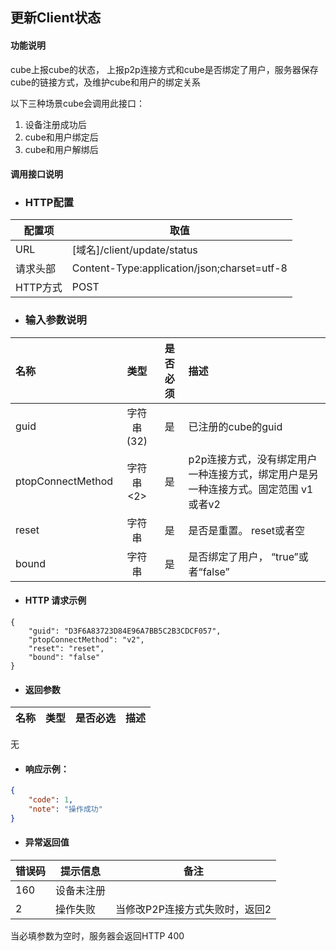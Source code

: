 ## 更新Client状态

#### 功能说明

cube上报cube的状态， 上报p2p连接方式和cube是否绑定了用户，服务器保存cube的链接方式，及维护cube和用户的绑定关系

以下三种场景cube会调用此接口：  
1. 设备注册成功后  
2. cube和用户绑定后  
3. cube和用户解绑后

#### 调用接口说明

* ### HTTP配置

| 配置项 | 取值 |
| --- | --- |
| URL | \[域名\]/client/update/status |
| 请求头部 | Content-Type:application/json;charset=utf-8 |
| HTTP方式 | POST |

* ### 输入参数说明

| 名称 | 类型 | 是否必须 | 描述 |
| :--- | :---: | :---: | :--- |
| guid | 字符串\(32\) | 是 | 已注册的cube的guid |
| ptopConnectMethod | 字符串&lt;2&gt; | 是 | p2p连接方式，没有绑定用户一种连接方式，绑定用户是另一种连接方式。固定范围 v1或者v2 |
| reset | 字符串 | 是 | 是否是重置。 reset或者空 |
| bound | 字符串 | 是 | 是否绑定了用户， “true”或者“false” |

* #### HTTP 请求示例

```
{
    "guid": "D3F6A83723D84E96A7BB5C2B3CDCF057",
    "ptopConnectMethod": "v2",
    "reset": "reset",
    "bound": "false"
}
```

* #### 返回参数

| 名称 | 类型 | 是否必选 | 描述 |
| :--- | :---: | :---: | :--- |


无

* #### 响应示例：

```json
{
    "code": 1,
    "note": "操作成功"
}
```

* #### 异常返回值

| 错误码 | 提示信息 | 备注 |
| --- | --- | --- |
| 160 | 设备未注册 |  |
| 2 | 操作失败 | 当修改P2P连接方式失败时，返回2 |

当必填参数为空时，服务器会返回HTTP 400

